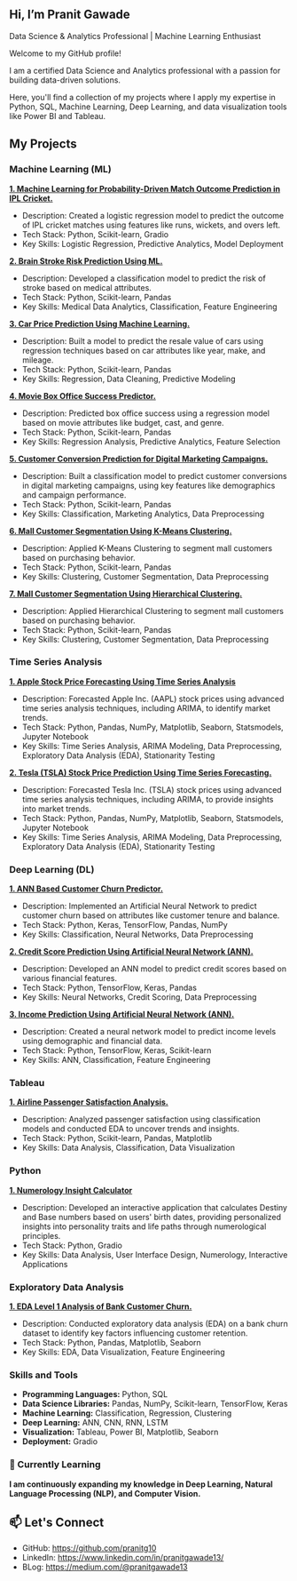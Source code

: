 ## Hi, I’m Pranit Gawade

Data Science & Analytics Professional | Machine Learning Enthusiast

Welcome to my GitHub profile! 

I am a certified Data Science and Analytics professional with a passion for building data-driven solutions. 

Here, you'll find a collection of my projects where I apply my expertise in Python, SQL, Machine Learning, Deep Learning, and data visualization tools like Power BI and Tableau.


## My Projects

### Machine Learning (ML)

****[1. Machine Learning for Probability-Driven Match Outcome Prediction in IPL Cricket.](https://github.com/pranitg10/Machine-Learning-for-Probability-Driven-Match-Outcome-Prediction-in-IPL-Cricket)****
- Description: Created a logistic regression model to predict the outcome of IPL cricket matches using features like runs, wickets, and overs left.
- Tech Stack: Python, Scikit-learn, Gradio
- Key Skills: Logistic Regression, Predictive Analytics, Model Deployment

****[2. Brain Stroke Risk Prediction Using ML.](https://github.com/pranitg10/Brain-Stroke-Risk-Prediction-Using-ML)****
- Description: Developed a classification model to predict the risk of stroke based on medical attributes.
- Tech Stack: Python, Scikit-learn, Pandas
- Key Skills: Medical Data Analytics, Classification, Feature Engineering

****[3. Car Price Prediction Using Machine Learning.](https://github.com/pranitg10/Car-Price-Prediction-Using-Machine-Learning)****
- Description: Built a model to predict the resale value of cars using regression techniques based on car attributes like year, make, and mileage.
- Tech Stack: Python, Scikit-learn, Pandas
- Key Skills: Regression, Data Cleaning, Predictive Modeling

****[4. Movie Box Office Success Predictor.](https://github.com/pranitg10/Movie-Box-Office-Success-Predictor)****
- Description: Predicted box office success using a regression model based on movie attributes like budget, cast, and genre.
- Tech Stack: Python, Scikit-learn, Pandas
- Key Skills: Regression Analysis, Predictive Analytics, Feature Selection

****[5. Customer Conversion Prediction for Digital Marketing Campaigns.](https://github.com/pranitg10/Customer-Conversion-Prediction-for-Digital-Marketing)****
- Description: Built a classification model to predict customer conversions in digital marketing campaigns, using key features like demographics and campaign performance.
- Tech Stack: Python, Scikit-learn, Pandas
- Key Skills: Classification, Marketing Analytics, Data Preprocessing

****[6. Mall Customer Segmentation Using K-Means Clustering.](https://github.com/pranitg10/Mall-Customer-Segmentation-Using-K-Means-Clustering)****
- Description: Applied K-Means Clustering to segment mall customers based on purchasing behavior.
- Tech Stack: Python, Scikit-learn, Pandas
- Key Skills: Clustering, Customer Segmentation, Data Preprocessing

****[7. Mall Customer Segmentation Using Hierarchical Clustering.](https://github.com/pranitg10/Mall-Customer-Segmentation-Using-Hierarchical-Clustering)****
- Description: Applied Hierarchical Clustering to segment mall customers based on purchasing behavior.
- Tech Stack: Python, Scikit-learn, Pandas
- Key Skills: Clustering, Customer Segmentation, Data Preprocessing

### Time Series Analysis

**[1. Apple Stock Price Forecasting Using Time Series Analysis](https://github.com/pranitg10/Apple-Stock-Price-Forecasting-Using-Time-Series-Analysis)**
- Description: Forecasted Apple Inc. (AAPL) stock prices using advanced time series analysis techniques, including ARIMA, to identify market trends.
- Tech Stack: Python, Pandas, NumPy, Matplotlib, Seaborn, Statsmodels, Jupyter Notebook
- Key Skills: Time Series Analysis, ARIMA Modeling, Data Preprocessing, Exploratory Data Analysis (EDA), Stationarity Testing

**[2. Tesla (TSLA) Stock Price Prediction Using Time Series Forecasting.](https://github.com/pranitg10/Tesla-Stock-Price-Prediction-Using-Time-Series-Forecasting)**
- Description: Forecasted Tesla Inc. (TSLA) stock prices using advanced time series analysis techniques, including ARIMA, to provide insights into market trends.
- Tech Stack: Python, Pandas, NumPy, Matplotlib, Seaborn, Statsmodels, Jupyter Notebook
- Key Skills: Time Series Analysis, ARIMA Modeling, Data Preprocessing, Exploratory Data Analysis (EDA), Stationarity Testing

### Deep Learning (DL)

****[1. ANN Based Customer Churn Predictor.](https://github.com/pranitg10/ANN-Based-Customer-Churn-Predictor)****
- Description: Implemented an Artificial Neural Network to predict customer churn based on attributes like customer tenure and balance.
- Tech Stack: Python, Keras, TensorFlow, Pandas, NumPy
- Key Skills: Classification, Neural Networks, Data Preprocessing

****[2. Credit Score Prediction Using Artificial Neural Network (ANN).](https://github.com/pranitg10/Credit-Score-Prediction-Using-Artificial-Neural-Network-ANN-)****
- Description: Developed an ANN model to predict credit scores based on various financial features.
- Tech Stack: Python, TensorFlow, Keras, Pandas
- Key Skills: Neural Networks, Credit Scoring, Data Preprocessing

****[3. Income Prediction Using Artificial Neural Network (ANN).](https://github.com/pranitg10/Income-Prediction-Using-Artificial-Neural-Network-ANN-)****
- Description: Created a neural network model to predict income levels using demographic and financial data.
- Tech Stack: Python, TensorFlow, Keras, Scikit-learn
- Key Skills: ANN, Classification, Feature Engineering

### Tableau

****[1. Airline Passenger Satisfaction Analysis.](https://github.com/pranitg10/Airline-Passenger-Satisfaction-Analysis)****
- Description: Analyzed passenger satisfaction using classification models and conducted EDA to uncover trends and insights.
- Tech Stack: Python, Scikit-learn, Pandas, Matplotlib
- Key Skills: Data Analysis, Classification, Data Visualization

### Python

**[1. Numerology Insight Calculator](https://github.com/pranitg10/Numerology-Insight-A-Python-Based-Destiny-Base-Number-Calculator)**
- Description: Developed an interactive application that calculates Destiny and Base numbers based on users' birth dates, providing personalized insights into personality traits and life paths through numerological principles.
- Tech Stack: Python, Gradio
- Key Skills: Data Analysis, User Interface Design, Numerology, Interactive Applications

### Exploratory Data Analysis

****[1. EDA Level 1 Analysis of Bank Customer Churn.](https://github.com/pranitg10/EDA-Level-1-Analysis-of-Bank-Customer-Churn)****
- Description: Conducted exploratory data analysis (EDA) on a bank churn dataset to identify key factors influencing customer retention.
- Tech Stack: Python, Pandas, Matplotlib, Seaborn
- Key Skills: EDA, Data Visualization, Feature Engineering


### Skills and Tools
- **Programming Languages:** Python, SQL
- **Data Science Libraries:** Pandas, NumPy, Scikit-learn, TensorFlow, Keras
- **Machine Learning:** Classification, Regression, Clustering
- **Deep Learning:** ANN, CNN, RNN, LSTM
- **Visualization:** Tableau, Power BI, Matplotlib, Seaborn
- **Deployment:** Gradio

### 🌱 Currently Learning
**I am continuously expanding my knowledge in Deep Learning, Natural Language Processing (NLP), and Computer Vision.**

## 📫 Let's Connect
- GitHub: https://github.com/pranitg10
- LinkedIn: https://www.linkedin.com/in/pranitgawade13/
- BLog: https://medium.com/@pranitgawade13







